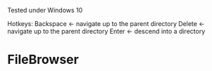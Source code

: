 Tested under Windows 10

Hotkeys:
Backspace <- navigate up to the parent directory
Delete <- navigate up to the parent directory
Enter <- descend into a directory
# FileBrowser

